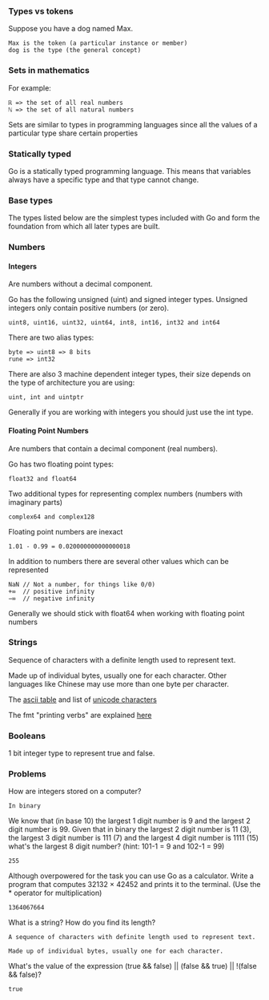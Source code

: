 ### Types vs tokens

Suppose you have a dog named Max.

    Max is the token (a particular instance or member) 
    dog is the type (the general concept)


### Sets in mathematics

For example:
 
    ℝ => the set of all real numbers
    ℕ => the set of all natural numbers

Sets are similar to types in programming languages since all the 
values of a particular type share certain properties


### Statically typed

Go is a statically typed programming language. 
This means that variables always have a specific type and that type cannot change.


### Base types

The types listed below are the simplest types included with Go and 
form the foundation from which all later types are built.


### Numbers

#### Integers

Are numbers without a decimal component.

Go has the following unsigned (uint) and signed integer types.
Unsigned integers only contain positive numbers (or zero).

    uint8, uint16, uint32, uint64, int8, int16, int32 and int64
    
There are two alias types: 

    byte => uint8 => 8 bits 
    rune => int32
    
There are also 3 machine dependent integer types, their size 
depends on the type of architecture you are using:

    uint, int and uintptr
    
Generally if you are working with integers you should just use the int type.


#### Floating Point Numbers

Are numbers that contain a decimal component (real numbers).
 
Go has two floating point types: 

    float32 and float64
    
Two additional types for representing complex numbers 
(numbers with imaginary parts)

    complex64 and complex128
    
Floating point numbers are inexact
    
    1.01 - 0.99 = 0.020000000000000018
    
In addition to numbers there are several other values which can be represented

    NaN // Not a number, for things like 0/0)
    +∞  // positive infinity
    −∞  // negative infinity
    
Generally we should stick with float64 when working with floating point numbers


### Strings

Sequence of characters with a definite length used to represent text.

Made up of individual bytes, usually one for each character.
Other languages like Chinese may use more than one byte per character.

The [ascii table](https://en.wikipedia.org/wiki/ASCII#ASCII_printable_code_chart)
and list of [unicode characters](https://en.wikipedia.org/wiki/List_of_Unicode_characters)

The fmt "printing verbs" are explained [here](https://golang.org/pkg/fmt/)


### Booleans

1 bit integer type to represent true and false.


### Problems

How are integers stored on a computer?

    In binary
    
We know that (in base 10) the largest 1 digit number is 9 and the largest 2 
digit number is 99. Given that in binary the largest 2 digit number is 11 (3), 
the largest 3 digit number is 111 (7) and the largest 4 digit number is 1111 
(15) what's the largest 8 digit number? (hint: 101-1 = 9 and 102-1 = 99)

    255
    
Although overpowered for the task you can use Go as a calculator. 
Write a program that computes 32132 × 42452 and prints it to the terminal. 
(Use the * operator for multiplication)

    1364067664

What is a string? How do you find its length?

    A sequence of characters with definite length used to represent text.
    
    Made up of individual bytes, usually one for each character.

What's the value of the expression (true && false) || 
(false && true) || !(false && false)?

    true
    
   
    
